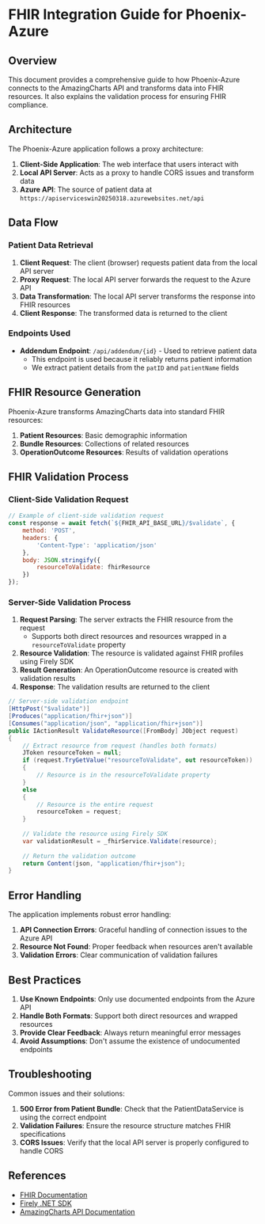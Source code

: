 # FHIR Integration Guide for Phoenix-Azure

## Overview

This document provides a comprehensive guide to how Phoenix-Azure connects to the AmazingCharts API and transforms data into FHIR resources. It also explains the validation process for ensuring FHIR compliance.

## Architecture

The Phoenix-Azure application follows a proxy architecture:

1. **Client-Side Application**: The web interface that users interact with
2. **Local API Server**: Acts as a proxy to handle CORS issues and transform data
3. **Azure API**: The source of patient data at `https://apiserviceswin20250318.azurewebsites.net/api`

## Data Flow

### Patient Data Retrieval

1. **Client Request**: The client (browser) requests patient data from the local API server
2. **Proxy Request**: The local API server forwards the request to the Azure API
3. **Data Transformation**: The local API server transforms the response into FHIR resources
4. **Client Response**: The transformed data is returned to the client

### Endpoints Used

- **Addendum Endpoint**: `/api/addendum/{id}` - Used to retrieve patient data
  - This endpoint is used because it reliably returns patient information
  - We extract patient details from the `patID` and `patientName` fields

## FHIR Resource Generation

Phoenix-Azure transforms AmazingCharts data into standard FHIR resources:

1. **Patient Resources**: Basic demographic information
2. **Bundle Resources**: Collections of related resources
3. **OperationOutcome Resources**: Results of validation operations

## FHIR Validation Process

### Client-Side Validation Request

```javascript
// Example of client-side validation request
const response = await fetch(`${FHIR_API_BASE_URL}/$validate`, {
    method: 'POST',
    headers: {
        'Content-Type': 'application/json'
    },
    body: JSON.stringify({
        resourceToValidate: fhirResource
    })
});
```

### Server-Side Validation Process

1. **Request Parsing**: The server extracts the FHIR resource from the request
   - Supports both direct resources and resources wrapped in a `resourceToValidate` property
2. **Resource Validation**: The resource is validated against FHIR profiles using Firely SDK
3. **Result Generation**: An OperationOutcome resource is created with validation results
4. **Response**: The validation results are returned to the client

```csharp
// Server-side validation endpoint
[HttpPost("$validate")]
[Produces("application/fhir+json")]
[Consumes("application/json", "application/fhir+json")]
public IActionResult ValidateResource([FromBody] JObject request)
{
    // Extract resource from request (handles both formats)
    JToken resourceToken = null;
    if (request.TryGetValue("resourceToValidate", out resourceToken))
    {
        // Resource is in the resourceToValidate property
    }
    else
    {
        // Resource is the entire request
        resourceToken = request;
    }
    
    // Validate the resource using Firely SDK
    var validationResult = _fhirService.Validate(resource);
    
    // Return the validation outcome
    return Content(json, "application/fhir+json");
}
```

## Error Handling

The application implements robust error handling:

1. **API Connection Errors**: Graceful handling of connection issues to the Azure API
2. **Resource Not Found**: Proper feedback when resources aren't available
3. **Validation Errors**: Clear communication of validation failures

## Best Practices

1. **Use Known Endpoints**: Only use documented endpoints from the Azure API
2. **Handle Both Formats**: Support both direct resources and wrapped resources
3. **Provide Clear Feedback**: Always return meaningful error messages
4. **Avoid Assumptions**: Don't assume the existence of undocumented endpoints

## Troubleshooting

Common issues and their solutions:

1. **500 Error from Patient Bundle**: Check that the PatientDataService is using the correct endpoint
2. **Validation Failures**: Ensure the resource structure matches FHIR specifications
3. **CORS Issues**: Verify that the local API server is properly configured to handle CORS

## References

- [FHIR Documentation](https://www.hl7.org/fhir/)
- [Firely .NET SDK](https://fire.ly/products/firely-net-sdk/)
- [AmazingCharts API Documentation](https://apiserviceswin20250318.azurewebsites.net/swagger/index.html)
